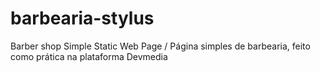 # barbearia-stylus
Barber shop Simple Static Web Page / Página simples de barbearia, feito como prática na plataforma Devmedia
